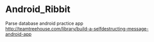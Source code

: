 # Android_Ribbit
Parse database android practice app
http://teamtreehouse.com/library/build-a-selfdestructing-message-android-app
